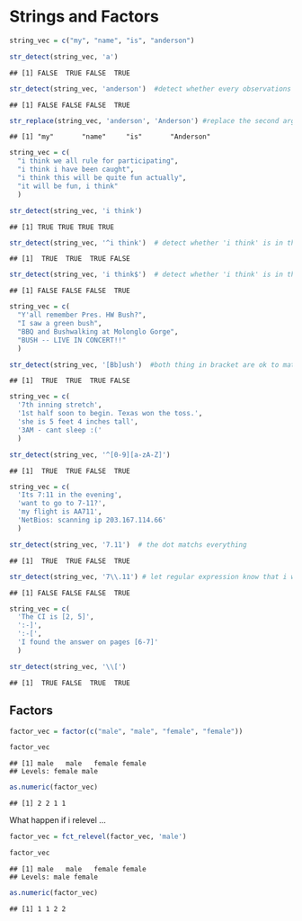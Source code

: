 Strings and Factors
================

``` r
string_vec = c("my", "name", "is", "anderson")

str_detect(string_vec, 'a')
```

    ## [1] FALSE  TRUE FALSE  TRUE

``` r
str_detect(string_vec, 'anderson')  #detect whether every observations in string_vec has anderson
```

    ## [1] FALSE FALSE FALSE  TRUE

``` r
str_replace(string_vec, 'anderson', 'Anderson') #replace the second argument with the third argument
```

    ## [1] "my"       "name"     "is"       "Anderson"

``` r
string_vec = c(
  "i think we all rule for participating",
  "i think i have been caught",
  "i think this will be quite fun actually",
  "it will be fun, i think"
  )

str_detect(string_vec, 'i think')
```

    ## [1] TRUE TRUE TRUE TRUE

``` r
str_detect(string_vec, '^i think')  # detect whether 'i think' is in the beginning of observation
```

    ## [1]  TRUE  TRUE  TRUE FALSE

``` r
str_detect(string_vec, 'i think$')  # detect whether 'i think' is in the end of observation
```

    ## [1] FALSE FALSE FALSE  TRUE

``` r
string_vec = c(
  "Y'all remember Pres. HW Bush?",
  "I saw a green bush",
  "BBQ and Bushwalking at Molonglo Gorge",
  "BUSH -- LIVE IN CONCERT!!"
  )

str_detect(string_vec, '[Bb]ush')  #both thing in bracket are ok to match
```

    ## [1]  TRUE  TRUE  TRUE FALSE

``` r
string_vec = c(
  '7th inning stretch',
  '1st half soon to begin. Texas won the toss.',
  'she is 5 feet 4 inches tall',
  '3AM - cant sleep :('
  )

str_detect(string_vec, '^[0-9][a-zA-Z]')
```

    ## [1]  TRUE  TRUE FALSE  TRUE

``` r
string_vec = c(
  'Its 7:11 in the evening',
  'want to go to 7-11?',
  'my flight is AA711',
  'NetBios: scanning ip 203.167.114.66'
  )

str_detect(string_vec, '7.11')  # the dot matchs everything 
```

    ## [1]  TRUE  TRUE FALSE  TRUE

``` r
str_detect(string_vec, '7\\.11') # let regular expression know that i want the literate dot not special character.
```

    ## [1] FALSE FALSE FALSE  TRUE

``` r
string_vec = c(
  'The CI is [2, 5]',
  ':-]',
  ':-[',
  'I found the answer on pages [6-7]' 
  )

str_detect(string_vec, '\\[')
```

    ## [1]  TRUE FALSE  TRUE  TRUE

## Factors

``` r
factor_vec = factor(c("male", "male", "female", "female"))

factor_vec
```

    ## [1] male   male   female female
    ## Levels: female male

``` r
as.numeric(factor_vec)
```

    ## [1] 2 2 1 1

What happen if i relevel …

``` r
factor_vec = fct_relevel(factor_vec, 'male')

factor_vec
```

    ## [1] male   male   female female
    ## Levels: male female

``` r
as.numeric(factor_vec)
```

    ## [1] 1 1 2 2
